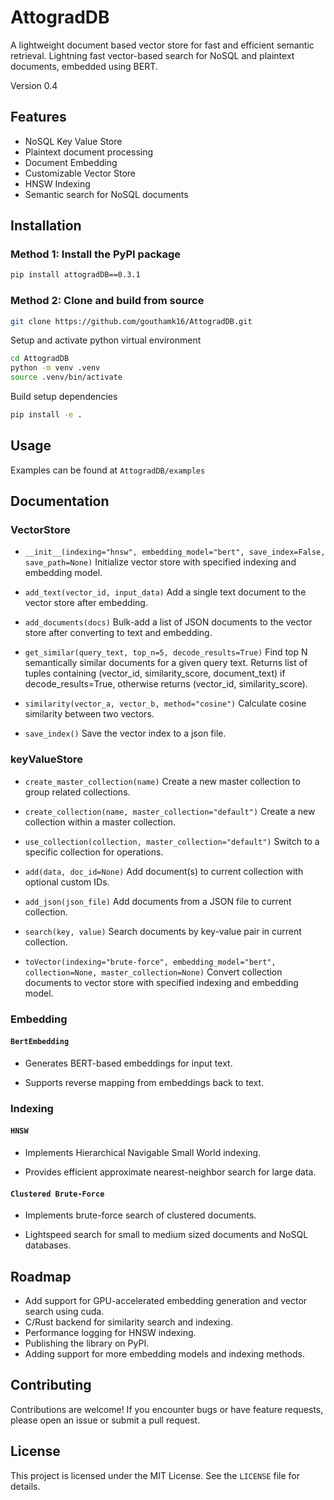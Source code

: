 # AttogradDB

A lightweight document based vector store for fast and efficient semantic retrieval. Lightning fast vector-based search for NoSQL and plaintext documents, embedded using BERT. 

Version 0.4

## Features

- NoSQL Key Value Store
- Plaintext document processing
- Document Embedding
- Customizable Vector Store
- HNSW Indexing
- Semantic search for NoSQL documents


## Installation

### Method 1: Install the PyPI package

```bash
pip install attogradDB==0.3.1
```

### Method 2: Clone and build from source

```bash
git clone https://github.com/gouthamk16/AttogradDB.git
```
Setup and activate python virtual environment

```bash
cd AttogradDB
python -m venv .venv
source .venv/bin/activate
```
Build setup dependencies
```bash
pip install -e .
```

## Usage

Examples can be found at `AttogradDB/examples`

## Documentation

### VectorStore

-   `__init__(indexing="hnsw", embedding_model="bert", save_index=False, save_path=None)` Initialize vector store with specified indexing and embedding model.

-   `add_text(vector_id, input_data)` Add a single text document to the vector store after embedding.

-   `add_documents(docs)` Bulk-add a list of JSON documents to the vector store after converting to text and embedding.

-   `get_similar(query_text, top_n=5, decode_results=True)` Find top N semantically similar documents for a given query text. Returns list of tuples containing (vector_id, similarity_score, document_text) if decode_results=True, otherwise returns (vector_id, similarity_score).

-   `similarity(vector_a, vector_b, method="cosine")` Calculate cosine similarity between two vectors.

-   `save_index()` Save the vector index to a json file.

### keyValueStore

-   `create_master_collection(name)` Create a new master collection to group related collections.

-   `create_collection(name, master_collection="default")` Create a new collection within a master collection.

-   `use_collection(collection, master_collection="default")` Switch to a specific collection for operations.

-   `add(data, doc_id=None)` Add document(s) to current collection with optional custom IDs.

-   `add_json(json_file)` Add documents from a JSON file to current collection.

-   `search(key, value)` Search documents by key-value pair in current collection.

-   `toVector(indexing="brute-force", embedding_model="bert", collection=None, master_collection=None)` Convert collection documents to vector store with specified indexing and embedding model.

### Embedding

#### `BertEmbedding`

-   Generates BERT-based embeddings for input text.

-   Supports reverse mapping from embeddings back to text.

### Indexing

#### `HNSW`

-   Implements Hierarchical Navigable Small World indexing.

-   Provides efficient approximate nearest-neighbor search for large data.

#### `Clustered Brute-Force`

-   Implements brute-force search of clustered documents.

-   Lightspeed search for small to medium sized documents and NoSQL databases.

## Roadmap

- Add support for GPU-accelerated embedding generation and vector search using cuda.
- C/Rust backend for similarity search and indexing.
- Performance logging for HNSW indexing. 
- Publishing the library on PyPI.
- Adding support for more embedding models and indexing methods.

## Contributing

Contributions are welcome! If you encounter bugs or have feature requests, please open an issue or submit a pull request.

## License

This project is licensed under the MIT License. See the `LICENSE` file for details.